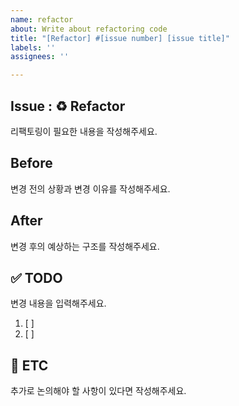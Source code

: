 ```yaml
---
name: refactor
about: Write about refactoring code
title: "[Refactor] #[issue number] [issue title]"
labels: ''
assignees: ''

---
```


## Issue : ♻️ Refactor
리팩토링이 필요한 내용을 작성해주세요.


## Before
변경 전의 상황과 변경 이유를 작성해주세요.


## After
변경 후의 예상하는 구조를 작성해주세요.


## ✅ TODO
변경 내용을 입력해주세요.

1. [ ] 
2. [ ] 
 

## 📎 ETC
추가로 논의해야 할 사항이 있다면 작성해주세요.
